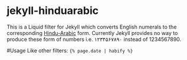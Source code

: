 jekyll-hinduarabic
===================================

This is a Liquid filter for Jekyll which converts English numerals to the corresponding [Hindu-Arabic](http://en.wikipedia.org/wiki/Hindu%E2%80%93Arabic_numeral_system) form. Currently Jekyll provides no way to produce these form of numbers i.e. ۱۲۳۴۵۶۷۸۹۰ instead of 1234567890.

#Usage
Like other filters:
```{% page.date | habify %}```
